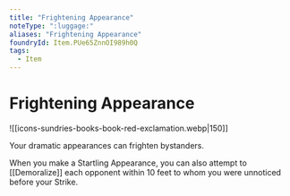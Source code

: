 ```yaml
---
title: "Frightening Appearance"
noteType: ":luggage:"
aliases: "Frightening Appearance"
foundryId: Item.PUe65ZnnOI989h0Q
tags:
  - Item
---
```


# Frightening Appearance
![[icons-sundries-books-book-red-exclamation.webp|150]]

Your dramatic appearances can frighten bystanders.

When you make a Startling Appearance, you can also attempt to [[Demoralize]] each opponent within 10 feet to whom you were unnoticed before your Strike.
